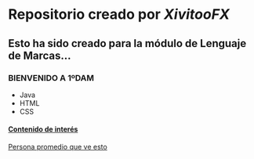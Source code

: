 # Repositorio creado por _XivitooFX_
## Esto ha sido creado para la módulo de Lenguaje de Marcas...
### **BIENVENIDO A 1ºDAM**
- Java
- HTML
- CSS
#### [Contenido de interés](http://images3.memedroid.com/images/UPLOADED708/62cec8ef5f67b.jpeg)
[Persona promedio que ve esto](https://encrypted-tbn0.gstatic.com/images?q=tbn:ANd9GcTykZhBwvJ8tidcKdrn7nkOjeEcSZR5ar3cxw&usqp=CAU)
